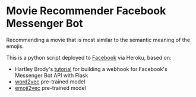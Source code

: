 # Movie Recommender Facebook Messenger Bot
Recommending a movie that is most similar to the semantic meaning of the emojis.

This is a python script deployed to [Facebook](https://www.facebook.com/Movie-Recommender-Chatbot-159896388079131/) via Heroku, based on:

* Hartley Brody's [tutorial](https://blog.hartleybrody.com/fb-messenger-bot/) for building a webhook for Facebook's Messenger Bot API with Flask
* [word2vec](https://code.google.com/archive/p/word2vec/) pre-trained model
* [emoji2vec](https://github.com/uclmr/emoji2vec) pre-trained model
